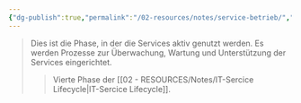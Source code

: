```yaml
---
{"dg-publish":true,"permalink":"/02-resources/notes/service-betrieb/","tags":["GFN/LF06"],"noteIcon":"","updated":"2025-09-05T10:12:31.790+02:00"}
---
```


>Dies ist die Phase, in der die Services aktiv genutzt werden. Es werden Prozesse zur Überwachung, Wartung und Unterstützung der Services eingerichtet.
>>Vierte Phase der [[02 - RESOURCES/Notes/IT-Sercice Lifecycle\|IT-Sercice Lifecycle]].